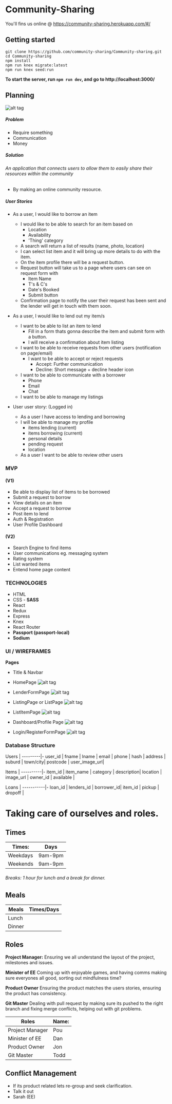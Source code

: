 # Community-Sharing

You'll fins us online @ https://community-sharing.herokuapp.com/#/

## Getting started

```
git clone https://github.com/community-sharing/Community-sharing.git
cd Community-sharing
npm install
npm run knex migrate:latest
npm run knex seed:run

```

**To start the server, run `npm run dev`, and go to http://localhost:3000/**

## Planning

![alt tag](https://github.com/community-sharing/Community-sharing/blob/master/pictures/Brainstorm.jpg)

##### Problem
- Require something
- Communication
- Money

##### Solution
###### An application that connects users to allow them to easily share their resources within the community
- By making an online community resource.

##### User Stories
- As a user, I would like to borrow an item
  + I would like to be able to search for an item based on
    + Location
    + Availability
    + 'Thing' category
  + A search will return a list of results (name, photo, location)
  + I can select list item and it will bring up more details to do with the item.
  + On the item profile there will be a request button.
  + Request button will take us to a page where users can see on request form with
    + Item Name
    + T's & C's
    + Date's Booked
    + Submit button
  + Confirmation page to notify the user their request has been sent and the lender will get in touch with them soon.


- As a user, I would like to lend out my item/s
  + I want to be able to list an item to lend
    + Fill in a form thats gonna describe the item and submit form with a button.
    + I will receive a confirmation about item listing
  + I want to be able to receive requests from other users (notification on page/email)
    + I want to be able to accept or reject requests
      - Accept: Further communication
      - Decline: Short message + decline header icon
  + I want to be able to communicate with a borrower
    + Phone
    + Email
    + Chat
  + I want to be able to manage my listings


- User user story: (Logged in)
  + As a user I have access to lending and borrowing
  + I will be able to manage my profile
    + items lending (current)
    + items borrowing (current)
    + personal details
    + pending request
    + location
  + As a user I want to be able to review other users

### MVP

#### (V1)

- Be able to display list of items to be borrowed
- Submit a request to borrow
- View details on an item
- Accept a request to borrow
- Post item to lend
- Auth & Registration
- User Profile Dashboard

#### (V2)

- Search Engine to find items
- User communications eg. messaging system
- Rating system
- List wanted items
- Entend home page content

### TECHNOLOGIES

- HTML
- CSS - **SASS**
- React
- Redux
- Express
- Knex
- React Router
- **Passport (passport-local)**
- **Sodium**

### UI / WIREFRAMES
**Pages**


- Title & Navbar

- HomePage
![alt tag](https://github.com/community-sharing/Community-sharing/blob/master/pictures/Home.jpg)

- LenderFormPage
![alt tag](https://github.com/community-sharing/Community-sharing/blob/master/pictures/LenderForm.jpg)

- ListingPage or ListPage
![alt tag](https://github.com/community-sharing/Community-sharing/blob/master/pictures/ListPage.jpg)

- ListItemPage
![alt tag](https://github.com/community-sharing/Community-sharing/blob/master/pictures/ListItem.jpg)

- Dashboard/Profile Page
![alt tag](https://github.com/community-sharing/Community-sharing/blob/master/pictures/Profile.jpg)

- Login/RegisterFormPage
![alt tag](https://github.com/community-sharing/Community-sharing/blob/master/pictures/RegisterForm.jpg)

### Database Structure

Users    |
---------|-
user_id  |
fname    |
lname    |
email    |
phone    |
hash     |
address  |
suburd   |
town/city|
postcode |
user_image_url|

Items     |
----------|-
item_id   |
item_name |
category  |
description|
location  |
image_url |
owner_id  |
available |

Loans      |
-----------|-
loan_id    |
lenders_id |
borrower_id|
item_id    |
pickup     |
dropoff    |

# Taking care of ourselves and roles.

## Times
Times:          | Days
----------------|------------
Weekdays        | 9am-9pm
Weekends        | 9am-9pm

###### Breaks: 1 hour for lunch and a break for dinner.

## Meals
Meals           | Times/Days
----------------|------------
Lunch           |
Dinner          |

## Roles

**Project Manager:**
Ensuring we all understand the layout of the project, milestones and issues.

**Minister of EE**
Coming up with enjoyable games, and having comms making sure everyones all good, sorting out mindfulness time?

**Product Owner**
Ensuring the product matches the users stories, ensuring the product has consistency.

**Git Master**
Dealing with pull request by making sure its pushed to the right branch and fixing merge conflicts, helping out with git problems.

Roles           | Name:
----------------|--------
Project Manager | Pou
Minister of EE  | Dan
Product Owner   | Jon
Git Master      | Todd

## Conflict Management
- If its product related lets re-group and seek clarification.
- Talk it out
- Sarah (EE)
